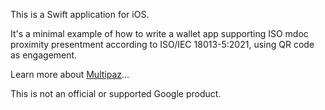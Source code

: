 This is a Swift application for iOS.

It's a minimal example of how to write a wallet app supporting ISO mdoc proximity presentment
according to ISO/IEC 18013-5:2021, using QR code as engagement.

Learn more about [Multipaz](https://github.com/openwallet-foundation/multipaz)…

This is not an official or supported Google product.

